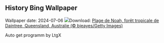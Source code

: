 ## History Bing Wallpaper
Wallpaper date: 2024-07-06
![](https://www.bing.com/th?id=OHR.NoahBeach_FR-CA6678694943_UHD.jpg&w=1000)Download: [Plage de Noah, forêt tropicale de Daintree, Queensland, Australie (© bjeayes/Getty Images)](https://www.bing.com/th?id=OHR.NoahBeach_FR-CA6678694943_UHD.jpg)

Auto get programm by LtgX
